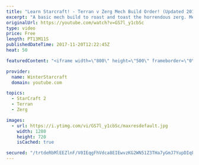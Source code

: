 ```yaml
---
title: "Learn Starcraft! - Terran v Zerg Mech Build Order! (Updated 2018)"
excerpt: "A basic mech build to roast and toast the horrendous zerg. Meant for lower level players looking for some direction! -- Watch live at https://www.twitch.tv/wintergaming"
originalUrl: https://youtube.com/watch?v=GS7l_y1cbSc
type: video
price: Free
length: PT13M11S
publishedDateTime: 2017-11-20T12:22:45Z
heat: 50

featuredContent: "<iframe width=\"800\" height=\"500\" frameborder=\"0\" src=\"https://www.youtube.com/embed/GS7l_y1cbSc\" allow=\"accelerometer; autoplay; encrypted-media; gyroscope; picture-in-picture\" allowfullscreen></iframe>"

provider:
  name: WinterStarcraft
  domain: youtube.com

topics:
  - StarCraft 2
  - Terran
  - Zerg

images:
  - url: https://i.ytimg.com/vi/GS7l_y1cbSc/maxresdefault.jpg
    width: 1280
    height: 720
    isCached: true

secured: "/trtdeRbMlEEZlnF/V0IEqgFhVdca8EIEwvzKG2WN51Z3THa7yGmJ7YupDIqFotM/GL/qsd8E2G88HPtECRZHN3SMESQg1/329vlM219nPN7hChRt2yPdbOrYyyIrr4Y49hoqRbJBItyvZV0YI8w+wbzfXCtwZqvz1T6ekSdYguRWAjK5lC8eIrDLEQyqy1faDEAO8PYw6RLIrFWaheMipcUWGLq+ai/SagznBnTo50gu3ka66HBPFC3rsYgtg19yG2KOjeQy8M3gyQYoA1E8tqx9+1q/SdQAg3BphIvHLyxmD6U3LThZzw/Y4PimvlGROcaEcA/+hmfNK2hxj1FggdH/eBoE4wsZjAGiJHI7LmdtiZXvXChL2LSCuu68wlZAxTyHxr4TcAMk0nWw0Dku7YWpKy12a+AoSEnTGY5Hjs=;pvnCYbzWZenUa0EcQM5HgQ=="
---
```


